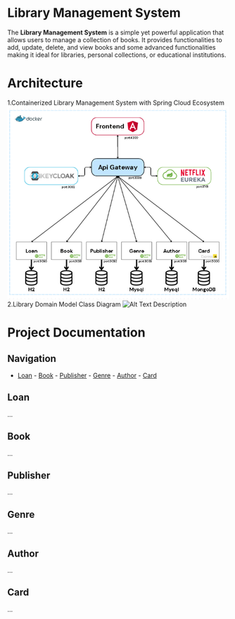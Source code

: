 # Library Management System

The **Library Management System** is a simple yet powerful application that allows users to manage a collection of books. It provides functionalities to add, update, delete, and view books and some advanced functionalities making it ideal for libraries, personal collections, or educational institutions.

# Architecture 
1.Containerized Library Management System with Spring Cloud Ecosystem
![Alt Text Description](diagramprojet.png)
2.Library Domain Model Class Diagram
![Alt Text Description](diagramclass.png)
# Project Documentation

## Navigation
- [Loan](#Loan) - [Book](#Book) - [Publisher](#Publisher) - [Genre](#Genre) - [Author](#Author) - [Card](#Card)

<a name="Loan"></a>
## Loan
...

<a name="Book"></a>
## Book
...

<a name="Publisher"></a>
## Publisher
...

<a name="Genre"></a>
## Genre
...

<a name="Author"></a>
## Author
...

<a name="Card"></a>
## Card
...




















